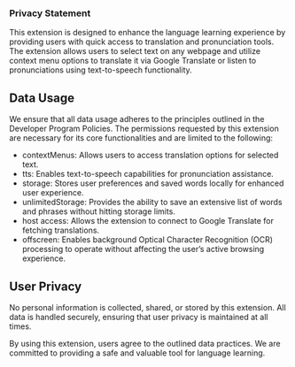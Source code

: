 ### Privacy Statement
This extension is designed to enhance the language learning experience by providing users with quick access to translation and pronunciation tools. The extension allows users to select text on any webpage and utilize context menu options to translate it via Google Translate or listen to pronunciations using text-to-speech functionality.

## Data Usage
We ensure that all data usage adheres to the principles outlined in the Developer Program Policies. The permissions requested by this extension are necessary for its core functionalities and are limited to the following:

-  contextMenus: Allows users to access translation options for selected text.
-  tts: Enables text-to-speech capabilities for pronunciation assistance.
-  storage: Stores user preferences and saved words locally for enhanced user experience.
-  unlimitedStorage: Provides the ability to save an extensive list of words and phrases without hitting storage limits.
-  host access: Allows the extension to connect to Google Translate for fetching translations.
-  offscreen: Enables background Optical Character Recognition (OCR) processing to operate without affecting the user’s active browsing experience.

## User Privacy
No personal information is collected, shared, or stored by this extension. All data is handled securely, ensuring that user privacy is maintained at all times.

By using this extension, users agree to the outlined data practices. We are committed to providing a safe and valuable tool for language learning.
